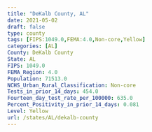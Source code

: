 ```yaml
---
title: "DeKalb County, AL"
date: 2021-05-02
draft: false
type: county
tags: [FIPS:1049.0,FEMA:4.0,Non-core,Yellow]
categories: [AL]
County: DeKalb County
State: AL
FIPS: 1049.0
FEMA_Region: 4.0
Population: 71513.0
NCHS_Urban_Rural_Classification: Non-core
Tests_in_prior_14_days: 454.0
Fourteen_day_test_rate_per_100000: 635.0
Percent_Positivity_in_prior_14_days: 0.081
Level: Yellow
url: /states/AL/dekalb-county
---
```



